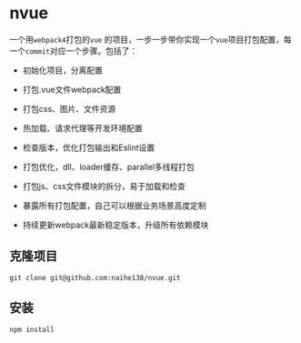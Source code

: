 # nvue
一个用`webpack4`打包的`vue` 的项目，一步一步带你实现一个`vue`项目打包配置，每一个`commit`对应一个步骤。包括了：

- 初始化项目，分离配置

- 打包.vue文件webpack配置

- 打包css、图片、文件资源

- 热加载、请求代理等开发环境配置

- 检查版本，优化打包输出和Eslint设置

- 打包优化，dll、loader缓存、parallel多线程打包

- 打包js、css文件模块的拆分，易于加载和检查

- 暴露所有打包配置，自己可以根据业务场景高度定制

- 持续更新webpack最新稳定版本，升级所有依赖模块


## 克隆项目

`git clone git@github.com:naihe138/nvue.git`

## 安装

`npm install`

